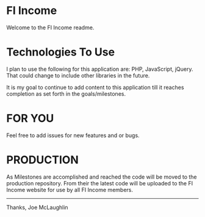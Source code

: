 FI Income
====================

Welcome to the FI Income readme.


Technologies To Use
========================
I plan to use the following for this application are: PHP, JavaScript, jQuery. That could change to include other libraries in the future.

It is my goal to continue to add content to this application till it reaches completion as set forth in the goals/milestones.


FOR YOU
========================
Feel free to add issues for new features and or bugs.


PRODUCTION
========================
As Milestones are accomplished and reached the code will be moved to the production repository. From their the latest code will be uploaded to the FI Income website for use by all FI Income members.



----------------------------------------------------
Thanks,
Joe McLaughlin
